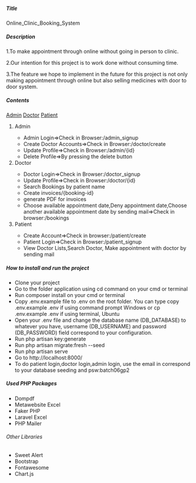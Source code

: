 <h5>Title</h5>
<p>Online_Clinic_Booking_System</p>
<h5>Description</h5>
<p>1.To make appointment through online without going in person to clinic.</p>
<p>2.Our intention for this project is to work done without consuming time.</p>
<p>3.The feature we hope to implement in the future for this project is not only making appointment through online but also selling medicines with door to door system.</p>
<h5>Contents</h5>
<a href="#admin">Admin</a>
<a href="#doctor">Doctor</a>
<a href="#patient">Patient</a>
<ol>
<li id="admin">Admin</li>
<ul><li>Admin Login=>Check in Browser:/admin_signup</li>
<li>Create Doctor Accounts=>Check in Browser:/doctor/create</li>
<li>Update Profile=>Check in Browser:/admin/{id}</li>
<li>Delete Profile=>By pressing the delete button</li></ul>
<li id="doctor">Doctor</li><ul><li>Doctor Login=>Check in Browser:/doctor_signup</li><li>Update Profile=>Check in Browser:/doctor/{id}</li><li>Search Bookings by patient name</li><li>Create invoices/{booking-id}</li>
<li>generate PDF for invoices</li>
<li>Choose available appointment date,Deny appointment date,Choose another available appointment date by sending mail=>Check in browser:/bookings</li></ul>
<li id="patient">Patient</li>
<ul><li>Create Account=>Check in browser:/patient/create</li>
<li>Patient Login=>Check in Browser:/patient_signup</li>
<li>View Doctor Lists,Search Doctor, Make appointment with doctor by sending mail</li></ul></ol>
<h5>How to install and run the project</h5>
<ul>
    <li>
        Clone your project
    </li>
    <li>
        Go to the folder application using cd command on your cmd or terminal
    </li>
    <li>
        Run composer install on your cmd or terminal
    </li>
    <li>
        Copy .env.example file to .env on the root folder. You can type copy .env.example .env if using command prompt Windows or cp .env.example .env if using terminal, Ubuntu
    </li>
    <li>
        Open your .env file and change the database name (DB_DATABASE) to whatever you have, username (DB_USERNAME) and password (DB_PASSWORD) field correspond to your configuration.
    </li>
    <li>
        Run php artisan key:generate
    </li>
    <li>
        Run php artisan migrate:fresh --seed
    </li>
    <li>
        Run php artisan serve
    </li>
    <li>
        Go to http://localhost:8000/
    </li>
    <li>To do patient login,doctor login,admin login, use the email in correspond to your database seeding and psw:batch06gp2</li>
</ul>
<h5>Used PHP Packages</h5>
<ul>
<li>Dompdf</li>
<li>Metawebsite Excel</li>
<li>Faker PHP</li>
<li>Laravel Excel</li>
<li>PHP Mailer</li>
</ul>
<h6>Other Libraries</h6>
<ul>
<li>Sweet Alert</li>
<li>Bootstrap</li>
<li>Fontawesome</li>
<li>Chart.js</li>
</ul>
